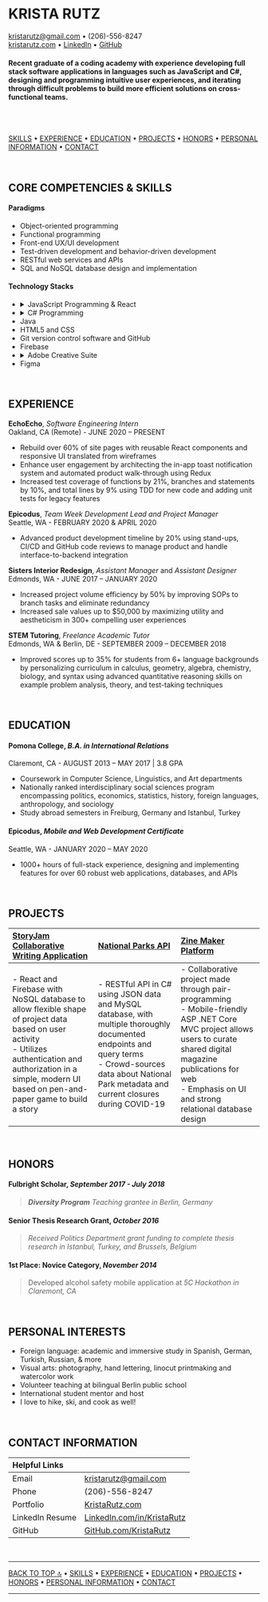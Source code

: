 # KRISTA RUTZ


<kristarutz@gmail.com> • (206)-556-8247 <br>
[kristarutz.com](http://www.kristarutz.com "Krista's personal site") • [LinkedIn](http://www.linkedin.com/in/kristarutz "Krista's LinkedIn profile") • [GitHub](http://www.github.com/KristaRutz "Krista's GitHub portfolio")
<br>

#### Recent graduate of a coding academy with experience developing full stack software applications in languages such as JavaScript and C#, designing and programming intuitive user experiences, and iterating through difficult problems to build more efficient solutions on cross-functional teams.
<br>
<br>

[SKILLS](#core-competencies-&-skills) • [EXPERIENCE](#experience) • [EDUCATION](#education) • [PROJECTS](#projects) • [HONORS](#honors) • [PERSONAL INFORMATION](#personal-interests) • [CONTACT](#contact-information) 

<br>


## CORE COMPETENCIES & SKILLS

#### Paradigms
-  Object-oriented programming
-  Functional programming  
-  Front-end UX/UI development
-  Test-driven development and behavior-driven development
-  RESTful web services and APIs
-  SQL and NoSQL database design and implementation

#### Technology Stacks
- <details>
    <summary>JavaScript Programming & React</summary>
    <ul>
        <li>ES6 proficiency</li>
        <li>Node.js Framework, npm</li>
        <li>React
            <ul>
                <li>Redux</li>
                <li>Enzyme testing</li>
                <li>styled components</li>
            </ul>
        </li>
        <li>JSON</li>
        <li>jQuery</li>
        <li>Jest testing</li>
    </ul></details>
- <details>
    <summary>C# Programming</summary>
    <ul>
        <li>.NET Core framework</li>
        <li>Razor pages</li>
        <li>ASP .NET Core Model-View-Controller pattern</li>
        <li>Entity Framework ORM</li>
    </ul></details>
-  Java
-  HTML5 and CSS
-  Git version control software and GitHub
-  Firebase
-  <details>
    <summary>Adobe Creative Suite</summary>
    <ul>  
        <li>Photoshop</li>
        <li>Illustrator</li>
        <li>Lightroom</li>
    </ul></details>
- Figma
  
<br>

##  EXPERIENCE

**EchoEcho**, *Software Engineering Intern*  
Oakland, CA (Remote) - JUNE 2020 – PRESENT
-   Rebuild over 60% of site pages with reusable React components and responsive UI translated from wireframes
-   Enhance user engagement by architecting the in-app toast notification system and automated product walk-through using Redux   
-   Increased test coverage of functions by 21%, branches and statements by 10%, and total lines by 9% using TDD for new code and adding unit tests for legacy features   

**Epicodus**, *Team Week Development Lead and Project Manager*  
Seattle, WA - FEBRUARY 2020 & APRIL 2020
-   Advanced product development timeline by 20% using stand-ups, CI/CD and GitHub code reviews to manage product and handle interface-to-backend integration

**Sisters Interior Redesign**, *Assistant Manager* and *Assistant Designer*  
Edmonds, WA - JUNE 2017 – JANUARY 2020
-   Increased project volume efficiency by 50% by improving SOPs to branch tasks and eliminate redundancy    
-   Increased sale values up to $50,000 by maximizing utility and aestheticism in 300+ compelling user experiences  

**STEM Tutoring**, *Freelance  Academic Tutor*  
Edmonds, WA & Berlin, DE - SEPTEMBER 2009 – DECEMBER 2018
-   Improved scores up to 35% for students from 6+ language backgrounds by personalizing curriculum in calculus, geometry, algebra, chemistry, biology, and syntax using advanced quantitative reasoning skills on example problem analysis, theory, and test-taking techniques

<br>

## EDUCATION
#### **Pomona College**, *B.A. in International Relations*

Claremont, CA - AUGUST 2013 – MAY 2017 | 3.8 GPA
- Coursework in Computer Science, Linguistics, and Art departments
- Nationally ranked interdisciplinary social sciences program encompassing politics, economics, statistics, history, foreign languages, anthropology, and sociology
- Study abroad semesters in Freiburg, Germany and Istanbul, Turkey
#### **Epicodus**, *Mobile and Web Development Certificate*
Seattle, WA - JANUARY 2020 – MAY 2020
- 1000+ hours of full-stack experience, designing and implementing features for over 60 robust web applications, databases, and APIs 

<br>

## PROJECTS

| [StoryJam Collaborative Writing Application](http://story-jam.firebaseapp.com/) | [National Parks API](http://github.com/KristaRutz/National_Parks_API) |  [Zine Maker Platform](http://github.com/ZineMaker/ZineClient.Solution) |
| :--- | :--- | :--- | 
| - React and Firebase with NoSQL database to allow flexible shape of project data based on user activity <br> - Utilizes authentication and authorization in a simple, modern UI based on pen-and-paper game to build a story | -   RESTful API in C# using JSON data and MySQL database, with multiple thoroughly documented endpoints and query terms  <br> - Crowd-sources data about National Park metadata and current closures during COVID-19 | - Collaborative project made through pair-programming <br> - Mobile-friendly ASP .NET Core MVC project allows users to curate shared digital magazine publications for web <br> - Emphasis on UI and strong relational database design|

<br>

##  HONORS

#### Fulbright Scholar, *September 2017 - July 2018*
>***Diversity Program** Teaching grantee in Berlin, Germany*
#### Senior Thesis Research Grant, *October 2016*
>*Received Politics Department grant funding to complete thesis research in Istanbul, Turkey, and Brussels, Belgium*
#### 1st Place: Novice Category, *November 2014*
> Developed alcohol safety mobile application at *5C Hackathon in Claremont, CA*

<br> 

## PERSONAL INTERESTS

-   Foreign language: academic and immersive study in Spanish, German, Turkish, Russian, & more
-   Visual arts: photography, hand lettering, linocut printmaking and watercolor work    
-   Volunteer teaching at bilingual Berlin public school    
-   International student mentor and host
-   I love to hike, ski, and cook as well!

<br>

## CONTACT INFORMATION

| Helpful Links                                      |  | 
| :-------------------------------------------- | :----------- | 
| Email | <kristarutz@gmail.com> |
| Phone | (206)-556-8247 |
| Portfolio | [KristaRutz.com](http://www.kristarutz.com) |
| LinkedIn Resume | [LinkedIn.com/in/KristaRutz](http://www.linkedin.com/in/kristarutz) |
| GitHub | [GitHub.com/KristaRutz](http://www.github.com/KristaRutz) |

<br>

---
[BACK TO TOP :top:](#Krista-Rutz) • [SKILLS](#Core-competencies--skills) • [EXPERIENCE](#Experience) • [EDUCATION](#Education) • [PROJECTS](#Projects) • [HONORS](#Honors) • [PERSONAL INFORMATION](#personal-interests) • [CONTACT](#Contact-information)

---